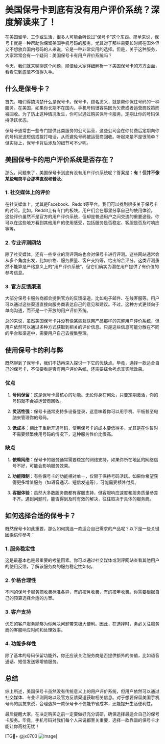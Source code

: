 # 美国保号卡到底有没有用户评价系统？深度解读来了！

在美国留学、工作或生活，很多人可能会听说过“保号卡”这个东西。简单来说，保号卡就是一种帮助你保留美国手机号码的服务，尤其对于那些需要长时间在国外但又不想放弃国内号码的人来说，它是一种非常实用的选择。但是，关于这种服务，大家常常会有一个疑问：美国保号卡有用户评价系统吗？

今天，我们就来聊聊这个问题，顺便给大家详细解析一下美国保号卡的方方面面，看看它到底值不值得入手。

## 什么是保号卡？

首先，咱们得搞清楚什么是保号卡。保号卡，顾名思义，就是帮你保住号码的一种服务。在美国，如果你长期不在国内，手机号码很容易因为欠费或者运营商政策而被回收。为了防止这种情况发生，你可以通过购买保号卡服务，定期让你的号码保持活跃状态。

保号卡通常由一些专门提供此类服务的公司运营，这些公司会在你付费后定期向你的号码发送短信或拨打电话，从而避免号码被运营商回收。听起来是不是很简单？但实际上，保号卡背后涉及的细节可不少呢。

## 美国保号卡的用户评价系统是否存在？

那么，问题来了，美国保号卡到底有没有用户评价系统呢？答案是：**有！但并不像某些电商平台那样直观和普及**。

### 1. 社交媒体上的评价

在社交媒体上，尤其是Facebook、Reddit等平台，我们可以找到很多关于保号卡的讨论。比如，Reddit上有专门的板块，用户们会在那里分享自己的使用体验。这些评价虽然不是官方的用户评价系统，但却是普通用户之间交流的重要途径。你可以在这些地方看到其他用户的使用感受，包括服务是否稳定、客服是否及时响应等等。

### 2. 专业评测网站

除了社交媒体，还有一些专业的测评网站也会对保号卡进行评测。这些网站通常会从多个角度出发，比如价格、服务质量、客户支持等，给出综合评分。这类评测虽然不能算是严格意义上的“用户评价系统”，但它们确实为潜在用户提供了有价值的参考信息。

### 3. 官方反馈渠道

大部分保号卡服务商都会提供官方的反馈渠道，比如电子邮件、在线客服等。用户可以通过这些渠道直接向服务商表达自己的意见和建议。不过，这种方式更倾向于单向沟通，而不是一个开放的用户评价系统。

总的来说，虽然美国保号卡并没有像某些互联网产品那样的完整用户评价系统，但用户依然可以通过多种方式获取到相关的评价信息。只是这些信息可能分散在不同的平台和渠道中，需要用户自己去搜集整理。

## 使用保号卡的利与弊

既然聊到了保号卡，我们不妨再深入探讨一下它的优缺点。毕竟，选择一款适合自己的保号卡，不仅要看是否有用户评价系统，还需要综合考虑其实际效果。

### 优点

1. **号码保留**：这是保号卡最核心的功能。无论你身在何处，只要定期激活，你的号码就不会被运营商回收。
   
2. **灵活性强**：保号卡通常支持多设备登录，这意味着你可以用手机、平板甚至电脑来管理你的号码。

3. **低成本**：相比于重新开通号码，使用保号卡的成本要低得多。尤其是在你暂时不需要频繁使用号码的情况下，这种服务性价比很高。

### 缺点

1. **依赖网络**：保号卡的服务通常需要稳定的网络支持。如果你所在地区的网络信号不好，可能会影响服务效果。

2. **功能限制**：有些保号卡的功能相对单一，仅限于保持号码活跃。如果你希望获得更多增值服务（如语音通话、短信发送等），可能需要额外付费。

3. **客服体验**：虽然大多数服务商都有客服支持，但客服响应速度和服务质量参差不齐。遇到问题时，能否得到及时有效的解决，往往取决于具体的服务商。

## 如何选择合适的保号卡？

既然保号卡如此重要，那么如何挑选一款适合自己需求的产品呢？以下是一些关键因素供你参考：

### 1. 服务稳定性

这是最基本也是最重要的考量因素。你可以通过社交媒体或测评网站查看其他用户的使用反馈，了解该服务商的服务稳定性如何。

### 2. 价格合理性

不同的保号卡服务商收费标准各异，有的按月收费，有的按年收费。你需要根据自己的预算选择合适的方案。

### 3. 客户支持

优质的客户服务能够为你解决问题带来极大便利。因此，在选择时，务必关注服务商的客服响应时间和处理效率。

### 4. 功能多样性

除了基本的号码保留功能外，你还应该关注服务商是否提供额外的价值，比如语音通话、短信发送等增值服务。

## 总结

综上所述，美国保号卡虽然没有传统意义上的用户评价系统，但用户依然可以通过社交媒体、专业评测网站以及官方反馈渠道获取相关信息。对于想要保留美国手机号码的朋友来说，合理选择一款保号卡不仅能节省成本，还能提升生活便利性。

最后提醒大家，在决定购买之前一定要做好充分调研，确保选择最适合自己的保号卡服务。毕竟，手机号码对我们每个人来说都至关重要，选择一款靠谱的保号卡才能让你高枕无忧！

[TG💪+ @jx0703 ![Image](https://github.com/user-attachments/assets/dbca1d08-cadb-493c-b0ec-ad6f7a83f270)]